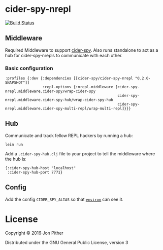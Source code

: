 # cider-spy-nrepl

[![Build Status](https://travis-ci.org/jonpither/cider-spy-nrepl.svg?branch=master)](https://travis-ci.org/jonpither/cider-spy-nrepl)

## Middleware

Required Middleware to support
[cider-spy](https://github.com/jonpither/cider-spy). Also runs standalone to
act as a hub for cider-spy-nrepls to communicate with each other.

### Basic configuration

    :profiles {:dev {:dependencies [[cider-spy/cider-spy-nrepl "0.2.0-SNAPSHOT"]]
                     :repl-options {:nrepl-middleware [cider-spy-nrepl.middleware.cider-spy/wrap-cider-spy
                                                       cider-spy-nrepl.middleware.cider-spy-hub/wrap-cider-spy-hub
                                                       cider-spy-nrepl.middleware.cider-spy-multi-repl/wrap-multi-repl]}}}
## Hub

Communicate and track fellow REPL hackers by running a hub:

`lein run`

Add a `.cider-spy-hub.clj` file to your project to tell the middleware
where the hub is:

    {:cider-spy-hub-host "localhost"
     :cider-spy-hub-port 7771}

## Config

Add the config `CIDER_SPY_ALIAS` so that [`environ`](https://github.com/weavejester/environ) can see it.

# License

Copyright © 2016 Jon Pither

Distributed under the GNU General Public License, version 3

